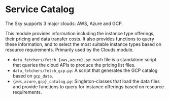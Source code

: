 # Service Catalog

The Sky supports 3 major clouds: AWS, Azure and GCP.

This module provides information including the instance type offerings, their pricing and data transfer costs. It also provides functions to query these information, and to select the most suitable instance types based on resource requirements. Primarily used by the Clouds module.

- `data_fetchers/fetch_{aws,azure}.py`: each file is a standalone script that queries the cloud APIs to produce the pricing list files.
- `data_fetchers/fetch_gcp.py`: A script that generates the GCP catalog based on `gcp_data`.
- `{aws,azure,gcp}_catalog.py`: Singleton-classes that load the data files and provide functions to query for instance offerings based on resource requirements.
